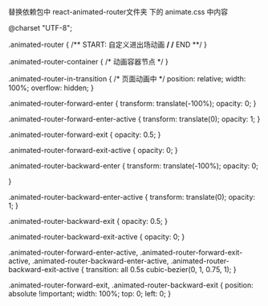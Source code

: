 
替换依赖包中 react-animated-router文件夹 下的 animate.css 中内容

@charset "UTF-8";

.animated-router {
  /** START: 自定义进出场动画 **/
  /** END **/
}

.animated-router-container {
  /* 动画容器节点 */
}

.animated-router-in-transition {
  /* 页面动画中 */
  position: relative;
  width: 100%;
  overflow: hidden;
}

.animated-router-forward-enter {
  transform: translate(-100%);
  opacity: 0;
}

.animated-router-forward-enter-active {
  transform: translate(0);
  opacity: 1;
}

.animated-router-forward-exit {
  opacity: 0.5;
}

.animated-router-forward-exit-active {
  opacity: 0;
}

.animated-router-backward-enter {
  transform: translate(-100%);
  opacity: 0;

}

.animated-router-backward-enter-active {
  transform: translate(0);
  opacity: 1;
}

.animated-router-backward-exit {
  opacity: 0.5;
}

.animated-router-backward-exit-active {
  opacity: 0;
}

.animated-router-forward-enter-active,
.animated-router-forward-exit-active,
.animated-router-backward-enter-active,
.animated-router-backward-exit-active {
  transition: all 0.5s cubic-bezier(0, 1, 0.75, 1);
}

.animated-router-forward-exit,
.animated-router-backward-exit {
  position: absolute !important;
  width: 100%;
  top: 0;
  left: 0;
}

